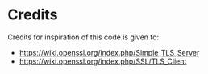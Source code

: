 # Credits

Credits for inspiration of this code is given to:
- https://wiki.openssl.org/index.php/Simple_TLS_Server
- https://wiki.openssl.org/index.php/SSL/TLS_Client
